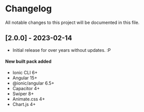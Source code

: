 # Changelog
All notable changes to this project will be documented in this file.

## [2.0.0] - 2023-02-14
- Initial release for over years without updates. :P

#### New built pack added
- Ionic CLI 6+
- Angular 15+
- @ionic/angular 6.5+
- Capacitor 4+
- Swiper 8+
- Animate.css 4+
- Chart.js 4+

